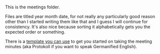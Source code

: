 


This is the meetings folder.

Files are titled year month date, for not really any particularly good reason other than I started writing them like that and I guess I will continue for consistency. It's also nice because sorting it alphabetically gets you the expected order or something. 

There is a [template you can use](template.md) to get you started on taking the meeting minutes (aka Protokoll if you want to speak Germanified English). 
